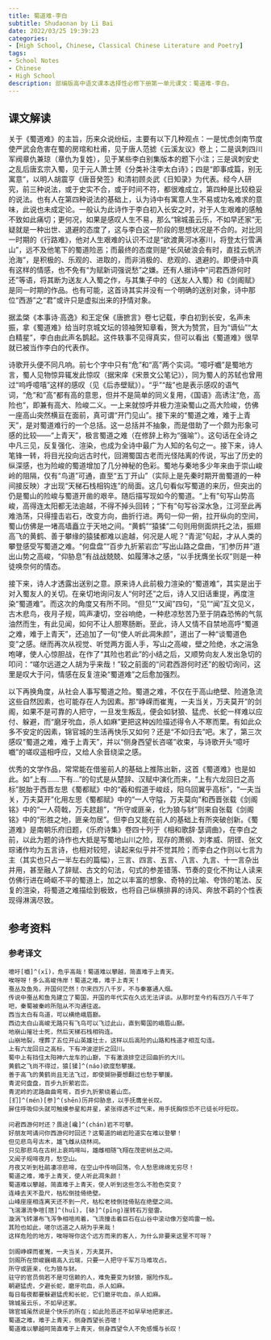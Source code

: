 ```yaml
---
title: 蜀道难-李白
subtitle: Shudaonan by Li Bai
date: 2022/03/25 19:39:23
categories:
- [High School, Chinese, Classical Chinese Literature and Poetry]
tags:
- School Notes
- Chinese
- High School
description: 部编版高中语文课本选择性必修下册第一单元课文：蜀道难-李白。
---
```


## 课文解读

关于《蜀道难》的主旨，历来众说纷纭，主要有以下几种观点：一是忧虑剑南节度使严武会危害在蜀的房琯和杜甫，见于唐人范摅《云溪友议》卷上；二是讽刺四川军阀章仇兼琼（章仇为复姓），见于某些李白别集版本的题下小注；三是讽刺安史之乱后唐玄宗入蜀，见于元人萧士赟《分类补注李太白诗》；四是“即事成篇，别无寓意”，以明人胡震亨《唐音癸签》和清初顾炎武《日知录》为代表。经今人研究，前三种说法，或于史实不合，或于时间不符，都很难成立，第四种是比较稳妥的说法。也有人在第四种说法的基础上，认为诗中有寓意人生不易或功名难求的意味，此说也未成定论。一般认为此诗作于李白初入长安之时，对于人生艰难的感触不致如此痛切；更何况，如果是感叹人生不易，那么“锦城虽云乐，不如早还家”无疑就是一种出世、退避的态度了，这与李白这一阶段的思想状况是不合的。对比同一时期的《行路难》，他对人生艰难的认识不过是“欲渡黄河冰塞川，将登太行雪满山”，远不及他笔下的蜀道险恶；而最终的态度则是“长风破浪会有时，直挂云帆济沧海”，是积极的、乐观的、进取的，而非消极的、悲观的、退避的。即便诗中真有这样的情感，也不免有“为赋新词强说愁”之嫌。还有人据诗中“问君西游何时还”等语，将其断为送友人入蜀之作，与其集子中的《送友人入蜀》和《剑阁赋》是同一时期的作品。也有可能，这首诗其实并没有一个明确的送别对象，诗中那位“西游”之“君”或许只是虚拟出来的抒情对象。

据孟棨《本事诗·高逸》和王定保《唐摭言》卷七记载，李白初到长安，名声未振，拿《蜀道难》给当时京城文坛的领袖贺知章看，贺大为赞赏，目为“谪仙”“太白精星”，李白由此声名鹊起。这件轶事不见得真实，但可以看出《蜀道难》很早就已被当作李白的代表作。

诗歌开头便不同凡响。前七个字中只有“危”和“高”两个实词。“噫吁嚱”是蜀地方言，蜀人见物惊异辄发此惊叹（据宋庠《宋景文公笔记》），同为蜀人的苏轼也曾用过“呜呼噫嘻”这样的感叹（见《后赤壁赋》）。“乎”“哉”也是表示感叹的语气词，“危”和“高”都有高的意思，但并不是简单的同义复用，《国语》高诱注“危，高险也”，即兼有高大、险峻二义。一上来就惊呼并极力渲染蜀山之高大险峻，仿佛一座高山突然横亘在面前，真可谓“开门见山”。接下来的“蜀道之难，难于上青天”，是对蜀道难行的一个总括。这一总括并不抽象，而是借助了一个颇为形象可感的比较——“上青天”，极言蜀道之难（在修辞上称为“强喻”）。这句话在全诗之中凡三见，反复强化、渲染，也成为全诗中最广为人知的名句之一。接下来，诗人笔锋一转，将目光投向远古时代，回溯蜀国古老而光怪陆离的传说，写出了历史的纵深感，也为险峻的蜀道增加了几分神秘的色彩。蜀地与秦地多少年来由于崇山峻岭的阻隔，仅有“鸟道”可通，直至“五丁开山”（实际上是先秦时期开凿蜀道的一种间接反映）才出现“天梯石栈相钩连”的局面。这几句看似写蜀道的来历，但突出的仍是蜀山的险峻与蜀道开凿的艰辛。随后描写现如今的蜀道。“上有”句写山势高峻，高得连太阳都无法逾越，不得不掉头回转；“下有”句写谷深水急，江河至此再难浩荡，只得撞击岩石，改变方向，曲折行进。两句一仰一俯，拉开纵向的空间，蜀山仿佛是一堵高墙矗立于天地之间。“黄鹤”“猿猱”二句则用侧面烘托之法，振翅高飞的黄鹤、善于攀缘的猿猱都难以逾越，何况是人呢？“青泥”句起，才从人类的攀登感受写蜀道之难。“何盘盘”“百步九折萦岩峦”写出山路之盘曲，“扪参历井”道出山势之高峻，“仰胁息”有战战兢兢、如履薄冰之感，“以手抚膺坐长叹”则是一种徒唤奈何的情态。

接下来，诗人才透露出送别之意。原来诗人此前极力渲染的“蜀道难”，其实是出于对入蜀友人的关切。在亲切地询问友人“何时还”之后，诗人又旧话重提，再度渲染“蜀道难”。而这次的角度又有所不同。“但见”“又闻”四句，“见”“闻”互文见义，古木悲鸟，夜月子规，鸣声凄切，空谷响绝，一种悲凉愁苦乃至于阴森恐怖的气氛油然而生，有此见闻，如何不让人胆寒肠断。至此，诗人又情不自禁地高呼“蜀道之难，难于上青天”，还追加了一句“使人听此凋朱颜”，道出了一种“谈蜀道色变”之感。继而再次从视觉、听觉两方面人手，写山之高峻，壁之险绝，水之湍急咆哮，使人心惊胆战，在作了“其险也若此”的小结之后，又顺势向友人发出急切的叩问：“嗟尔远道之人胡为乎来哉！”较之前面的“问君西游何时还”的殷切询问，这里是叹大于问，情感在反复渲染“蜀道难”之后愈加强烈。

以下再换角度，从社会人事写蜀道之险。蜀道之难，不仅在于高山绝壁、险道急流这些自然因素，也可能存在人为因素。那“峥嵘而崔嵬，一夫当关，万夫莫开”的剑阁，如果不是可靠的人把守，一旦发生叛乱，便会如豺狼、猛虎、长蛇一样难以应付、躲避，而“磨牙吮血，杀人如麻”更把这种凶险描述得令人不寒而栗。有如此众多不安定的因素，锦官城的生活再快乐又如何？还是“不如归去”吧。末了，第三次感叹“蜀道之难，难于上青天”，并以“侧身西望长咨嗟”收束，与诗歌开头“噫吁嚱”的嗟叹遥相呼应，又给人余音绕梁之感。

优秀的文学作品，常常能在借鉴前人的基础上推陈出新，这首《蜀道难》也是如此。如“上有……下有…”的句式是从楚辞、汉赋中演化而来，“上有六龙回日之高标”脱胎于西晋左思《蜀都赋》中的“羲和假道于峻歧，阳乌回翼乎高标”，“一夫当关，万夫莫开”化用左思《蜀都赋》中的“一人守隘，万夫莫向”和西晋张载《剑阁铭》中的“一人荷戟，万夫趑趄”，“所守或匪亲，化为狼与豺”则来自张载《剑阁铭》中的“形胜之地，匪亲勿居”。但李白又能在前人的基础上有所突破创新。《蜀道难》是南朝乐府旧题，《乐府诗集》卷四十列于《相和歌辞·瑟调曲》，在李白之前，以此为题的诗作也大抵是写蜀地山川之险，现存的萧纲、刘孝威、阴铿、张文琮诸作均为五言诗，也相对较短，读起来似乎并不觉其险；而李白之作则以七言为主（其实也只占一半左右的篇幅），三言、四言、五言、八言、九言、十一言杂出并用，甚至融人了辞赋、古文的句法，句式的参差错落、节奏的变化不拘让人读来仿佛行进在崎岖不平的蜀道上，加之以丰富的想象、奇特的比喻、夸饰的笔法、反复的渲染，将蜀道之难描绘到极致，也将自己纵横排奡的诗风、奔放不羁的个性表现得淋漓尽致。

## 参考资料

### 参考译文

```template:classcial-chinese-literature-and-poetry-translation
噫吁[嚱]^(xī)，危乎高哉！蜀道难以攀越，简直难于上青天。
唉呀呀！多么高峻伟岸！蜀道之难，难于上青天！
蚕丛及鱼凫，开国何茫然！尔来四万八千岁，不与秦塞通人烟。
传说中蚕丛和鱼凫建立了蜀国，开国的年代实在久远无法详谈。从那时至今约有四万八千年了吧，秦蜀被秦岭所阻从不沟通往返。
西当太白有鸟道，可以横绝峨眉巅。
西边太白山高峻无路只有飞鸟可以飞过此山，直到蜀国的峨眉山巅。
地崩山摧壮士死，然后天梯石栈相钩连。
山崩地裂，埋葬了五位开山英雄壮士，这样以后高险的山路和栈道才相互勾连。
上有六龙回日之高标，下有冲波逆折之回川。
蜀中上有挡住太阳神六龙车的山巅，下有激浪排空迂回曲折的大川。
黄鹤之飞尚不得过，猿[猱]^(náo)欲度愁攀援。
善于高飞的黄鹤尚且无法飞过，即使猢狲要想翻过也愁于攀援。
青泥何盘盘，百步九折萦岩峦。
青泥岭的泥路曲曲弯弯，百步九折萦绕着山峦。
[扪]^(mén)[参]^(shēn)历井仰胁息，以手抚膺坐长叹。
屏住呼吸仰头就可触摸参星和井星，紧张得透不过气来，用手抚胸惊恐不已徒长吁短叹。

问君西游何时还？畏途[巉]^(chán)岩不可攀。
好朋友呵请问你西游何时回还？这蜀道的峭岩险道实在难以登攀！
但见悲鸟号古木，雄飞雌从绕林间。
只见那悲鸟在古树上哀鸣啼叫，雄雌相随飞翔在茂密树丛之间。
又闻子规啼夜月，愁空山。
月夜又听到杜鹃凄凉悲啼，在空山中传响回荡，令人愁思绵绵无穷尽！
蜀道之难，难于上青天，使人听此凋朱颜！
蜀道难以攀越，简直难于上青天，使人听到这些怎么不脸色突变？
连峰去天不盈尺，枯松倒挂倚绝壁。
山峰座座相连离天还不到一尺，枯松老枝倒挂倚贴在绝壁之间。
飞湍瀑流争喧[豗]^(huī)，[砯]^(pīng)崖转石万壑雷。
漩涡飞转瀑布飞泻争相喧闹着，飞流撞击着巨石在山谷中滚动像万壑鸣雷一般。
其险也如此，嗟尔远道之人胡为乎来哉！
这样危险的地方，唉呀呀你这个远方而来的客人，为什么非要来这里不可呀？

剑阁峥嵘而崔嵬，一夫当关，万夫莫开。
剑阁所在崇峻巍峨高入云端，只要一人把守千军万马难攻占。
所守或匪亲，化为狼与豺。
驻守的官员倘若不是可信赖的人，难免要变为豺狼，据险作乱。
朝避猛虎，夕避长蛇，磨牙吮血，杀人如麻。
每日每夜都要躲避猛虎和长蛇，它们磨牙吮血，杀人如麻。
锦城虽云乐，不如早还家。
锦官城虽然说是个快乐的所在；如此险恶还不如早早地把家还。
蜀道之难，难于上青天，侧身西望长咨嗟！
蜀道难以攀越呵简直难于上青天，侧身西望令人不免感慨与长叹！
```
